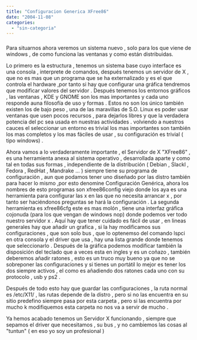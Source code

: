 ```yaml
---
title: "Configuracion Generica XFree86"
date: "2004-11-08"
categories: 
  - "sin-categoria"
---
```


### [](https://sicotico.blogspot.com/2004/11/configuracion-generica-xfree86.html)

Para situarnos ahora veremos un sistema nuevo , solo para los que viene de windows , de como funciona las ventanas y como están distribuidas.

Lo primero es la estructura , tenemos un sistema base cuyo interface es una consola , interprete de comandos, después tenemos un servidor de X , que no es mas que un programa que se ha externalizado y es el que controla el hardware ,por tanto si hay que configurar una gráfica tendremos que modificar valores del servidor . Después tenemos los entornos gráficos , las ventanas , KDE y GNOME son los mas importantes y cada uno responde auna filosofía de uso y formas . Estos no son los único también existen los de bajo peso , una de las maravillas de S.O. Linux es poder usar ventanas que usen pocos recursos , para dejarlos libres y que la verdadera potencia del pc sea usada en nuestras actividades . volviendo a nuestros cauces el seleccionar un entorno es trivial los mas importantes son también los mas completos y los mas fáciles de usar , su configuración es trivial ( tipo windows) .

Ahora vamos a lo verdaderamente importante , el Servidor de X "XFree86" , es una herramienta anexa al sistema operativo , desarrollada aparte y como tal en todas sus formas , independiente de la distribución ( Debian , Slackl , Fedora , RedHat , Mandrake ... ) siempre tiene su programa de configuración , aun que podamos tener uno diseñado por las distro también para hacer lo mismo ,por esto denomine Configuración Genérica, ahora los nombres de esto programas son xfree86config viejo donde los aya es una herramienta para configurar las x en las que no necesita arrancar x , por tanto ser haciéndonos preguntas se hará la configuración . La segunda herramienta es xfree86cfg este es mas molón , tiene una interfaz gráfica cojonuda (para los que vengan de windows nop) donde podemos ver todo nuestro servidor x . Aquí hay que tener cuidado es fácil de usar , en lineas generales hay que añadir un grafica , si la hay modificamos sus configuraciones , que son solo bus , que lo optenemso del comando lspci en otra consola y el driver que usa , hay una lista grande donde tenemos que seleccionarlo . Después de la gráfica podemos modificar también la disposición del teclado que a veces esta en ingles y es un coñazo , también deberemos añadir ratones , esto es un truco muy bueno ya que no se sobreponer las configuraciones y si tienes un portátil lo mejor es tener los dos siempre activos , el como es añadiendo dos ratones cada uno con su protocolo , usb y ps2 .

Después de todo esto hay que guardar las configuraciones , la ruta normal es /etc/X11/ , las rutas depende de la distro , pero si no las encuentra en su sitio predefino siempre pasa por esta carpeta , pero si las encuentra por mucho k modifiquemos esta carpeta no nos va a servir de mucho .

Ya hemos acabado tenemos un Servidor X funcionando , siempre que sepamos el driver que necesitamos , su bus , y no cambiemos las cosas al "tuntun" ( en eso yo soy un profesional )
